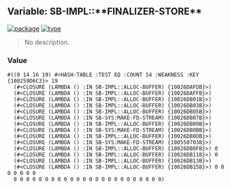 ## Variable: SB-IMPL::\*\*FINALIZER-STORE\*\*
[![package](https://img.shields.io/badge/Package-SB--IMPL-5f9ea0.svg?style=social&colorA=999999)](../) [![type](https://img.shields.io/badge/Type-Variable-5f9ea0.svg?style=social&colorA=999999)](../#variable) 

> No description.

### Value
```
#((0 14 16 19) #<HASH-TABLE :TEST EQ :COUNT 14 :WEAKNESS :KEY {100259D6C3}> 19
  (#<CLOSURE (LAMBDA () :IN SB-IMPL::ALLOC-BUFFER) {10026DAFDB}>)
  (#<CLOSURE (LAMBDA () :IN SB-IMPL::ALLOC-BUFFER) {10026DAFFB}>)
  (#<CLOSURE (LAMBDA () :IN SB-IMPL::ALLOC-BUFFER) {10026DB01B}>)
  (#<CLOSURE (LAMBDA () :IN SB-IMPL::ALLOC-BUFFER) {10026DB03B}>)
  (#<CLOSURE (LAMBDA () :IN SB-IMPL::ALLOC-BUFFER) {10026DB05B}>)
  (#<CLOSURE (LAMBDA () :IN SB-SYS:MAKE-FD-STREAM) {10026DB07B}>)
  (#<CLOSURE (LAMBDA () :IN SB-IMPL::ALLOC-BUFFER) {10026DB09B}>)
  (#<CLOSURE (LAMBDA () :IN SB-SYS:MAKE-FD-STREAM) {10026DB0BB}>)
  (#<CLOSURE (LAMBDA () :IN SB-IMPL::ALLOC-BUFFER) {10026DB0DB}>)
  (#<CLOSURE (LAMBDA () :IN SB-SYS:MAKE-FD-STREAM) {100550703B}>)
  (#<CLOSURE (LAMBDA () :IN SB-IMPL::ALLOC-BUFFER) {10026DB0FB}>) 0
  (#<CLOSURE (LAMBDA () :IN SB-IMPL::ALLOC-BUFFER) {10026DB11B}>) 0
  (#<CLOSURE (LAMBDA () :IN SB-IMPL::ALLOC-BUFFER) {10026DB13B}>)
  (#<CLOSURE (LAMBDA () :IN SB-IMPL::ALLOC-BUFFER) {10026DB15B}>) 0 0 0 0 0 0 0
  0 0 0 0 0 0 0 0 0 0 0 0 0 0 0 0 0 0 0 0 0 0 0 0)
```
